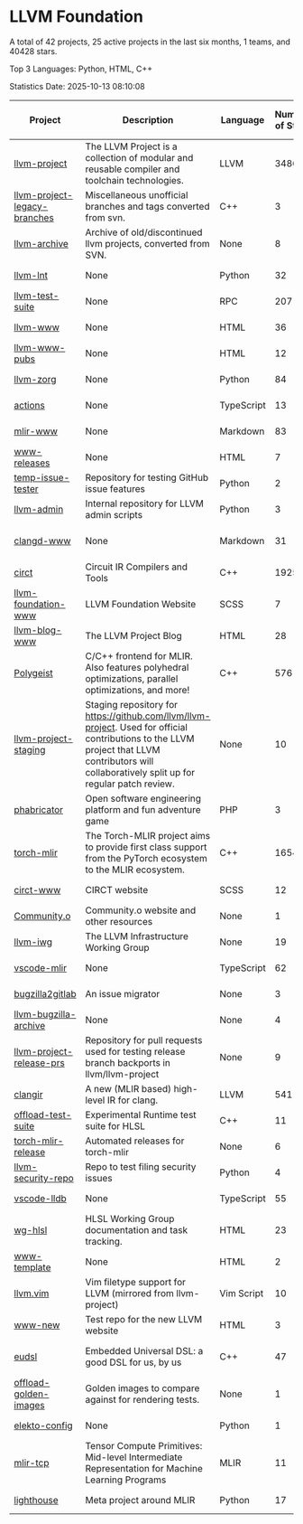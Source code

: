 # LLVM Foundation

A total of 42 projects, 25 active projects in the last six months, 1 teams, and 40428 stars.

Top 3 Languages: Python, HTML, C++

Statistics Date: 2025-10-13 08:10:08

| Project | Description | Language | Number of Stars | License | Creation Date | Last Updated Date | Last Pushed Date |
| --- | --- | --- | --- | --- | --- | --- | --- |
| [llvm-project](https://github.com/llvm/llvm-project) | The LLVM Project is a collection of modular and reusable compiler and toolchain technologies. | LLVM | 34862 | Other | 2016-12-07 | 2025-10-13 | 2025-10-13 |
| [llvm-project-legacy-branches](https://github.com/llvm/llvm-project-legacy-branches) | Miscellaneous unofficial branches and tags converted from svn. | C++ | 3 | - | 2019-01-09 | 2025-10-04 | 2019-05-14 |
| [llvm-archive](https://github.com/llvm/llvm-archive) | Archive of old/discontinued llvm projects, converted from SVN. | None | 8 | - | 2019-01-09 | 2025-10-04 | 2021-02-09 |
| [llvm-lnt](https://github.com/llvm/llvm-lnt) | None | Python | 32 | Other | 2019-01-09 | 2025-10-10 | 2025-10-10 |
| [llvm-test-suite](https://github.com/llvm/llvm-test-suite) | None | RPC | 207 | Other | 2019-01-09 | 2025-10-12 | 2025-10-07 |
| [llvm-www](https://github.com/llvm/llvm-www) | None | HTML | 36 | Other | 2019-01-09 | 2025-10-08 | 2025-10-08 |
| [llvm-www-pubs](https://github.com/llvm/llvm-www-pubs) | None | HTML | 12 | - | 2019-01-09 | 2025-05-18 | 2021-01-28 |
| [llvm-zorg](https://github.com/llvm/llvm-zorg) | None | Python | 84 | Other | 2019-01-09 | 2025-10-12 | 2025-10-12 |
| [actions](https://github.com/llvm/actions) | None | TypeScript | 13 | Other | 2019-11-18 | 2025-04-18 | 2024-08-08 |
| [mlir-www](https://github.com/llvm/mlir-www) | None | Markdown | 83 | - | 2019-12-09 | 2025-09-26 | 2025-10-13 |
| [www-releases](https://github.com/llvm/www-releases) | None | HTML | 7 | - | 2020-01-09 | 2025-09-24 | 2025-09-24 |
| [temp-issue-tester](https://github.com/llvm/temp-issue-tester) | Repository for testing GitHub issue features | Python | 2 | - | 2020-02-01 | 2024-07-30 | 2024-02-03 |
| [llvm-admin](https://github.com/llvm/llvm-admin) | Internal repository for LLVM admin scripts | Python | 3 | - | 2020-02-06 | 2025-10-04 | 2024-04-08 |
| [clangd-www](https://github.com/llvm/clangd-www) | None | Markdown | 31 | Apache License 2.0 | 2020-02-12 | 2025-10-13 | 2025-10-13 |
| [circt](https://github.com/llvm/circt) | Circuit IR Compilers and Tools | C++ | 1925 | Other | 2020-03-05 | 2025-10-12 | 2025-10-13 |
| [llvm-foundation-www](https://github.com/llvm/llvm-foundation-www) | LLVM Foundation Website | SCSS | 7 | - | 2020-04-03 | 2025-04-04 | 2024-08-18 |
| [llvm-blog-www](https://github.com/llvm/llvm-blog-www) | The LLVM Project Blog | HTML | 28 | - | 2020-06-19 | 2025-10-06 | 2025-10-06 |
| [Polygeist](https://github.com/llvm/Polygeist) | C/C++ frontend for MLIR. Also features polyhedral optimizations, parallel optimizations, and more! | C++ | 576 | Other | 2020-07-08 | 2025-10-10 | 2025-06-19 |
| [llvm-project-staging](https://github.com/llvm/llvm-project-staging) | Staging repository for https://github.com/llvm/llvm-project. Used for official contributions to the LLVM project that LLVM contributors will collaboratively split up for regular patch review. | None | 10 | Other | 2020-07-09 | 2024-07-30 | 2021-08-24 |
| [phabricator](https://github.com/llvm/phabricator) | Open software engineering platform and fun adventure game | PHP | 3 | Apache License 2.0 | 2020-07-28 | 2025-10-04 | 2021-10-07 |
| [torch-mlir](https://github.com/llvm/torch-mlir) | The Torch-MLIR project aims to provide first class support from the PyTorch ecosystem to the MLIR ecosystem. | C++ | 1654 | Other | 2020-07-30 | 2025-10-12 | 2025-10-10 |
| [circt-www](https://github.com/llvm/circt-www) | CIRCT website | SCSS | 12 | - | 2021-01-08 | 2025-10-11 | 2025-10-13 |
| [Community.o](https://github.com/llvm/Community.o) | Community.o website and other resources | None | 1 | - | 2021-02-06 | 2024-07-30 | 2023-03-16 |
| [llvm-iwg](https://github.com/llvm/llvm-iwg) | The LLVM Infrastructure Working Group | None | 19 | Other | 2021-03-02 | 2025-07-06 | 2022-08-31 |
| [vscode-mlir](https://github.com/llvm/vscode-mlir) | None | TypeScript | 62 | Other | 2021-07-28 | 2025-07-08 | 2024-05-17 |
| [bugzilla2gitlab](https://github.com/llvm/bugzilla2gitlab) | An issue migrator | None | 3 | MIT License | 2021-10-10 | 2024-10-28 | 2022-01-17 |
| [llvm-bugzilla-archive](https://github.com/llvm/llvm-bugzilla-archive) | None | None | 4 | - | 2021-11-26 | 2023-03-28 | 2021-11-28 |
| [llvm-project-release-prs](https://github.com/llvm/llvm-project-release-prs) | Repository for pull requests used for testing release branch backports in llvm/llvm-project | None | 9 | Other | 2022-05-18 | 2024-07-30 | 2023-12-11 |
| [clangir](https://github.com/llvm/clangir) | A new (MLIR based) high-level IR for clang. | LLVM | 541 | Other | 2022-08-04 | 2025-10-11 | 2025-10-10 |
| [offload-test-suite](https://github.com/llvm/offload-test-suite) | Experimental Runtime test suite for HLSL | C++ | 11 | Other | 2023-12-04 | 2025-10-10 | 2025-10-10 |
| [torch-mlir-release](https://github.com/llvm/torch-mlir-release) | Automated releases for torch-mlir | None | 6 | - | 2024-02-01 | 2025-05-17 | 2025-09-01 |
| [llvm-security-repo](https://github.com/llvm/llvm-security-repo) | Repo to test filing security issues | Python | 4 | - | 2024-02-22 | 2025-10-01 | 2025-10-01 |
| [vscode-lldb](https://github.com/llvm/vscode-lldb) | None | TypeScript | 55 | Other | 2024-05-15 | 2025-10-07 | 2025-09-25 |
| [wg-hlsl](https://github.com/llvm/wg-hlsl) | HLSL Working Group documentation and task tracking. | HTML | 23 | Other | 2024-07-25 | 2025-10-10 | 2025-10-10 |
| [www-template](https://github.com/llvm/www-template) | None | HTML | 2 | MIT License | 2024-08-19 | 2025-04-14 | 2024-11-25 |
| [llvm.vim](https://github.com/llvm/llvm.vim) | Vim filetype support for LLVM (mirrored from llvm-project) | Vim Script | 10 | Other | 2024-08-24 | 2025-08-16 | 2025-04-24 |
| [www-new](https://github.com/llvm/www-new) | Test repo for the new LLVM website | HTML | 3 | - | 2024-09-05 | 2025-09-22 | 2025-09-22 |
| [eudsl](https://github.com/llvm/eudsl) | Embedded Universal DSL: a good DSL for us, by us | C++ | 47 | Apache License 2.0 | 2024-11-08 | 2025-10-13 | 2025-10-13 |
| [offload-golden-images](https://github.com/llvm/offload-golden-images) | Golden images to compare against for rendering tests. | None | 1 | Other | 2024-12-20 | 2025-09-15 | 2025-09-15 |
| [elekto-config](https://github.com/llvm/elekto-config) | None | Python | 1 | - | 2025-01-21 | 2025-06-18 | 2025-02-11 |
| [mlir-tcp](https://github.com/llvm/mlir-tcp) | Tensor Compute Primitives: Mid-level Intermediate Representation for Machine Learning Programs | MLIR | 11 | Other | 2025-01-29 | 2025-09-27 | 2025-06-10 |
| [lighthouse](https://github.com/llvm/lighthouse) | Meta project around MLIR | Python | 17 | Other | 2025-08-01 | 2025-10-08 | 2025-10-07 |
